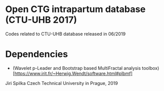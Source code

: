# Open CTG intrapartum database (CTU-UHB 2017)

Codes related to CTU-UHB database released in 06/2019

# Dependencies

- (Wavelet p-Leader and Bootstrap based MultiFractal analysis toolbox)[https://www.irit.fr/~Herwig.Wendt/software.html#plbmf]

Jiri Spilka
Czech Technical University in Prague, 2019